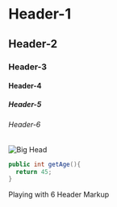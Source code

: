 # Header-1
## Header-2
### Header-3
#### Header-4
##### Header-5
###### Header-6

![Big Head](https://octodex.github.com/images/yaktocat.png)

``` Java
public int getAge(){
  return 45;
}
```

Playing with 6 Header Markup
